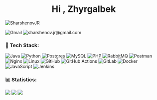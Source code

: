 <h1 align="center">Hi , Zhyrgalbek</h1>
<p align="left"> <img src="https://komarev.com/ghpvc/?username=SharshenovJR&label=Profile%20views&color=0e75b6&style=flat" alt="SharshenovJR"/> </p>

![Gmail](https://img.shields.io/badge/gmail:-%23316192.svg?style=for-the-badge&logo=gmail&logoColor=white) ![sharshenov.jr@gmail.com](https://img.shields.io/badge/sharshenov.jr@gmail.com-%23316192.svg?style=for-the-badge&logo=gmail&logoColor=white)

### 📱 Tech Stack:
  ![Java](https://img.shields.io/badge/java-%2523092E20.svg?style=for-the-badge&logo=java&logoColor=white)
  ![Python](https://img.shields.io/badge/python-3670A0?style=for-the-badge&logo=python&logoColor=ffdd54)
  ![Postgres](https://img.shields.io/badge/postgres-%23316192.svg?style=for-the-badge&logo=postgresql&logoColor=white)
  ![MySQL](https://img.shields.io/badge/MySQL-%232671E5.svg?style=for-the-badge&logo=MySQL&logoColor=white)
  ![PHP](https://img.shields.io/badge/php-%2523092E20.svg?style=for-the-badge&logo=php&logoColor=white)
  ![RabbitMQ](https://img.shields.io/badge/Rabbitmq-FF6600?style=for-the-badge&logo=rabbitmq&logoColor=white)
  ![Postman](https://img.shields.io/badge/Postman-005571?style=for-the-badge&logo=postman)
  ![Nginx](https://img.shields.io/badge/nginx-%23009639.svg?style=for-the-badge&logo=nginx&logoColor=white)
  ![Linux](https://img.shields.io/badge/Linux-FCC624?style=for-the-badge&logo=linux&logoColor=black)
  ![GitHub](https://img.shields.io/badge/github-%23121011.svg?style=for-the-badge&logo=github&logoColor=white)
  ![GitHub Actions](https://img.shields.io/badge/github%20actions-%232671E5.svg?style=for-the-badge&logo=githubactions&logoColor=white)
  ![GitLab](https://img.shields.io/badge/gitlab-FF6600.svg?style=for-the-badge&logo=gitlab&logoColor=white)
  ![Docker](https://img.shields.io/badge/docker-%230db7ed.svg?style=for-the-badge&logo=docker&logoColor=white)
  ![JavaScript](https://img.shields.io/badge/javascript-%23323330.svg?style=for-the-badge&logo=javascript&logoColor=%23F7DF1E)
  ![Jenkins](https://img.shields.io/badge/Jenkins-FCC624?style=for-the-badge&logo=jenkins&logoColor=black)

### 📊 Statistics:
  ![](http://github-profile-summary-cards.vercel.app/api/cards/profile-details?username=SharshenovJR&theme=algolia)
  ![](http://github-profile-summary-cards.vercel.app/api/cards/most-commit-language?username=SharshenovJR&theme=algolia)
  ![](http://github-profile-summary-cards.vercel.app/api/cards/stats?username=SharshenovJR&theme=algolia)
